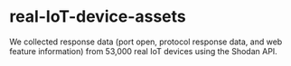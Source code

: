 # real-IoT-device-assets
We collected response data (port open, protocol response data, and web feature information) from 53,000 real IoT devices using the Shodan API.
